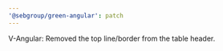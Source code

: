 ```yaml
---
'@sebgroup/green-angular': patch
---
```


V-Angular: Removed the top line/border from the table header.
